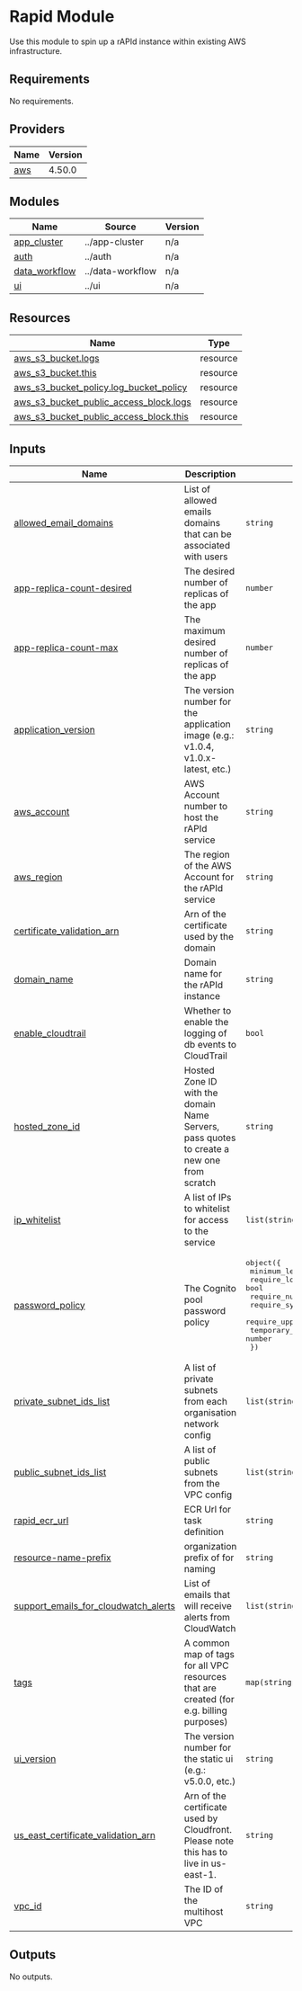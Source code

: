 # Rapid Module

Use this module to spin up a rAPId instance within existing AWS infrastructure.

<!-- BEGIN_TF_DOCS -->
## Requirements

No requirements.

## Providers

| Name | Version |
|------|---------|
| <a name="provider_aws"></a> [aws](#provider\_aws) | 4.50.0 |

## Modules

| Name | Source | Version |
|------|--------|---------|
| <a name="module_app_cluster"></a> [app\_cluster](#module\_app\_cluster) | ../app-cluster | n/a |
| <a name="module_auth"></a> [auth](#module\_auth) | ../auth | n/a |
| <a name="module_data_workflow"></a> [data\_workflow](#module\_data\_workflow) | ../data-workflow | n/a |
| <a name="module_ui"></a> [ui](#module\_ui) | ../ui | n/a |

## Resources

| Name | Type |
|------|------|
| [aws_s3_bucket.logs](https://registry.terraform.io/providers/hashicorp/aws/latest/docs/resources/s3_bucket) | resource |
| [aws_s3_bucket.this](https://registry.terraform.io/providers/hashicorp/aws/latest/docs/resources/s3_bucket) | resource |
| [aws_s3_bucket_policy.log_bucket_policy](https://registry.terraform.io/providers/hashicorp/aws/latest/docs/resources/s3_bucket_policy) | resource |
| [aws_s3_bucket_public_access_block.logs](https://registry.terraform.io/providers/hashicorp/aws/latest/docs/resources/s3_bucket_public_access_block) | resource |
| [aws_s3_bucket_public_access_block.this](https://registry.terraform.io/providers/hashicorp/aws/latest/docs/resources/s3_bucket_public_access_block) | resource |

## Inputs

| Name | Description | Type | Default | Required |
|------|-------------|------|---------|:--------:|
| <a name="input_allowed_email_domains"></a> [allowed\_email\_domains](#input\_allowed\_email\_domains) | List of allowed emails domains that can be associated with users | `string` | n/a | yes |
| <a name="input_app-replica-count-desired"></a> [app-replica-count-desired](#input\_app-replica-count-desired) | The desired number of replicas of the app | `number` | `1` | no |
| <a name="input_app-replica-count-max"></a> [app-replica-count-max](#input\_app-replica-count-max) | The maximum desired number of replicas of the app | `number` | `2` | no |
| <a name="input_application_version"></a> [application\_version](#input\_application\_version) | The version number for the application image (e.g.: v1.0.4, v1.0.x-latest, etc.) | `string` | `"v5.0.0"` | no |
| <a name="input_aws_account"></a> [aws\_account](#input\_aws\_account) | AWS Account number to host the rAPId service | `string` | n/a | yes |
| <a name="input_aws_region"></a> [aws\_region](#input\_aws\_region) | The region of the AWS Account for the rAPId service | `string` | n/a | yes |
| <a name="input_certificate_validation_arn"></a> [certificate\_validation\_arn](#input\_certificate\_validation\_arn) | Arn of the certificate used by the domain | `string` | `""` | no |
| <a name="input_domain_name"></a> [domain\_name](#input\_domain\_name) | Domain name for the rAPId instance | `string` | n/a | yes |
| <a name="input_enable_cloudtrail"></a> [enable\_cloudtrail](#input\_enable\_cloudtrail) | Whether to enable the logging of db events to CloudTrail | `bool` | `true` | no |
| <a name="input_hosted_zone_id"></a> [hosted\_zone\_id](#input\_hosted\_zone\_id) | Hosted Zone ID with the domain Name Servers, pass quotes to create a new one from scratch | `string` | `""` | no |
| <a name="input_ip_whitelist"></a> [ip\_whitelist](#input\_ip\_whitelist) | A list of IPs to whitelist for access to the service | `list(string)` | n/a | yes |
| <a name="input_password_policy"></a> [password\_policy](#input\_password\_policy) | The Cognito pool password policy | <pre>object({<br>    minimum_length                   = number<br>    require_lowercase                = bool<br>    require_numbers                  = bool<br>    require_symbols                  = bool<br>    require_uppercase                = bool<br>    temporary_password_validity_days = number<br>  })</pre> | <pre>{<br>  "minimum_length": 8,<br>  "require_lowercase": true,<br>  "require_numbers": true,<br>  "require_symbols": true,<br>  "require_uppercase": true,<br>  "temporary_password_validity_days": 7<br>}</pre> | no |
| <a name="input_private_subnet_ids_list"></a> [private\_subnet\_ids\_list](#input\_private\_subnet\_ids\_list) | A list of private subnets from each organisation network config | `list(string)` | n/a | yes |
| <a name="input_public_subnet_ids_list"></a> [public\_subnet\_ids\_list](#input\_public\_subnet\_ids\_list) | A list of public subnets from the VPC config | `list(string)` | n/a | yes |
| <a name="input_rapid_ecr_url"></a> [rapid\_ecr\_url](#input\_rapid\_ecr\_url) | ECR Url for task definition | `string` | `"public.ecr.aws/no10-rapid/api"` | no |
| <a name="input_resource-name-prefix"></a> [resource-name-prefix](#input\_resource-name-prefix) | organization prefix of for naming | `string` | n/a | yes |
| <a name="input_support_emails_for_cloudwatch_alerts"></a> [support\_emails\_for\_cloudwatch\_alerts](#input\_support\_emails\_for\_cloudwatch\_alerts) | List of emails that will receive alerts from CloudWatch | `list(string)` | n/a | yes |
| <a name="input_tags"></a> [tags](#input\_tags) | A common map of tags for all VPC resources that are created (for e.g. billing purposes) | `map(string)` | <pre>{<br>  "Resource": "data-f1-rapid"<br>}</pre> | no |
| <a name="input_ui_version"></a> [ui\_version](#input\_ui\_version) | The version number for the static ui (e.g.: v5.0.0, etc.) | `string` | `"v5.0.0"` | no |
| <a name="input_us_east_certificate_validation_arn"></a> [us\_east\_certificate\_validation\_arn](#input\_us\_east\_certificate\_validation\_arn) | Arn of the certificate used by Cloudfront. Please note this has to live in us-east-1. | `string` | `""` | no |
| <a name="input_vpc_id"></a> [vpc\_id](#input\_vpc\_id) | The ID of the multihost VPC | `string` | n/a | yes |

## Outputs

No outputs.
<!-- END_TF_DOCS -->
